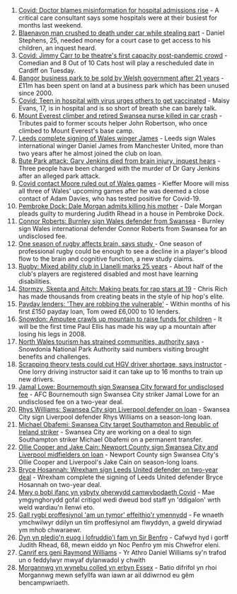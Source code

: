 1. [Covid: Doctor blames misinformation for hospital admissions rise](https://www.bbc.co.uk/news/uk-wales-58394702?at_medium=RSS&at_campaign=KARANGA) - A critical care consultant says some hospitals were at their busiest for months last weekend.
2. [Blaenavon man crushed to death under car while stealing part](https://www.bbc.co.uk/news/uk-wales-58399026?at_medium=RSS&at_campaign=KARANGA) - Daniel Stephens, 25, needed money for a court case to get access to his children, an inquest heard.
3. [Covid: Jimmy Carr to be theatre's first capacity post-pandemic crowd](https://www.bbc.co.uk/news/uk-wales-58400706?at_medium=RSS&at_campaign=KARANGA) - Comedian and 8 Out of 10 Cats host will play a rescheduled date in Cardiff on Tuesday.
4. [Bangor business park to be sold by Welsh government after 21 years](https://www.bbc.co.uk/news/uk-wales-north-west-wales-58396658?at_medium=RSS&at_campaign=KARANGA) - £11m has been spent on land at a business park which has been unused since 2000.
5. [Covid: Teen in hospital with virus urges others to get vaccinated](https://www.bbc.co.uk/news/uk-wales-58386905?at_medium=RSS&at_campaign=KARANGA) - Maisy Evans, 17, is in hospital and is so short of breath she can barely talk.
6. [Mount Everest climber and retired Swansea nurse killed in car crash](https://www.bbc.co.uk/news/uk-wales-58400705?at_medium=RSS&at_campaign=KARANGA) - Tributes paid to former scouts helper John Robertson, who once climbed to Mount Everest's base camp.
7. [Leeds complete signing of Wales winger James](https://www.bbc.co.uk/sport/football/58393587?at_medium=RSS&at_campaign=KARANGA) - Leeds sign Wales international winger Daniel James from Manchester United, more than two years after he almost joined the club on loan.
8. [Bute Park attack: Gary Jenkins died from brain injury, inquest hears](https://www.bbc.co.uk/news/uk-wales-58394470?at_medium=RSS&at_campaign=KARANGA) - Three people have been charged with the murder of Dr Gary Jenkins after an alleged park attack.
9. [Covid contact Moore ruled out of Wales games](https://www.bbc.co.uk/sport/football/58396238?at_medium=RSS&at_campaign=KARANGA) - Kieffer Moore will miss all three of Wales' upcoming games after he was deemed a close contact of Adam Davies, who has tested positive for Covid-19.
10. [Pembroke Dock: Dale Morgan admits killing his mother](https://www.bbc.co.uk/news/uk-wales-58394475?at_medium=RSS&at_campaign=KARANGA) - Dale Morgan pleads guilty to murdering Judith Rhead in a house in Pembroke Dock.
11. [Connor Roberts: Burnley sign Wales defender from Swansea](https://www.bbc.co.uk/sport/football/58398566?at_medium=RSS&at_campaign=KARANGA) - Burnley sign Wales international defender Connor Roberts from Swansea for an undisclosed fee.
12. [One season of rugby affects brain, says study ](https://www.bbc.co.uk/sport/rugby-union/58369271?at_medium=RSS&at_campaign=KARANGA) - One season of professional rugby could be enough to see a decline in a player's blood flow to the brain and cognitive function, a new study claims.
13. [Rugby: Mixed ability club in Llanelli marks 25 years](https://www.bbc.co.uk/news/uk-wales-58396068?at_medium=RSS&at_campaign=KARANGA) - About half of the club's players are registered disabled and most have learning disabilities.
14. [Stormzy, Skepta and Aitch: Making beats for rap stars at 19](https://www.bbc.co.uk/news/uk-wales-58355499?at_medium=RSS&at_campaign=KARANGA) - Chris Rich has made thousands from creating beats in the style of hip hop's elite.
15. [Payday lenders: 'They are robbing the vulnerable'](https://www.bbc.co.uk/news/uk-wales-58361988?at_medium=RSS&at_campaign=KARANGA) - Within months of his first £150 payday loan, Tom owed £6,000 to 10 lenders.
16. [Snowdon: Amputee crawls up mountain to raise funds for children](https://www.bbc.co.uk/news/uk-wales-58359428?at_medium=RSS&at_campaign=KARANGA) - It will be the first time Paul Ellis has made his way up a mountain after losing his legs in 2008.
17. [North Wales tourism has strained communities, authority says](https://www.bbc.co.uk/news/uk-wales-58351077?at_medium=RSS&at_campaign=KARANGA) - Snowdonia National Park Authority said numbers visiting brought benefits and challenges.
18. [Scrapping theory tests could cut HGV driver shortage, says instructor](https://www.bbc.co.uk/news/uk-wales-58348870?at_medium=RSS&at_campaign=KARANGA) - One lorry driving instructor said it can take up to 16 months to train up new drivers.
19. [Jamal Lowe: Bournemouth sign Swansea City forward for undisclosed fee](https://www.bbc.co.uk/sport/football/58402465?at_medium=RSS&at_campaign=KARANGA) - AFC Bournemouth sign Swansea City striker Jamal Lowe for an undisclosed fee on a two-year deal.
20. [Rhys Williams: Swansea City sign Liverpool defender on loan](https://www.bbc.co.uk/sport/football/58397266?at_medium=RSS&at_campaign=KARANGA) - Swansea City sign Liverpool defender Rhys Williams on a season-long loan.
21. [Michael Obafemi: Swansea City target Southampton and Republic of Ireland striker](https://www.bbc.co.uk/sport/football/58402433?at_medium=RSS&at_campaign=KARANGA) - Swansea City are working on a deal to sign Southampton striker Michael Obafemi on a permanent transfer.
22. [Ollie Cooper and Jake Cain: Newport County sign Swansea City and Liverpool midfielders on loan](https://www.bbc.co.uk/sport/football/58386501?at_medium=RSS&at_campaign=KARANGA) - Newport County sign Swansea City's Ollie Cooper and Liverpool's Jake Cain on season-long loans.
23. [Bryce Hosannah: Wrexham sign Leeds United defender on two-year deal](https://www.bbc.co.uk/sport/football/58389761?at_medium=RSS&at_campaign=KARANGA) - Wrexham complete the signing of Leeds United defender Bryce Hosannah on two-year deal.
24. [Mwy o bobl ifanc yn ysbyty oherwydd camwybodaeth Covid](https://www.bbc.co.uk/newyddion/58382948?at_medium=RSS&at_campaign=KARANGA) - Mae ymgynghorydd gofal critigol wedi dweud bod staff yn 'ddigalon' wrth weld wardiau'n llenwi eto.
25. [Gall rygbi proffesiynol 'am un tymor' effeithio'r ymennydd](https://www.bbc.co.uk/newyddion/58316256?at_medium=RSS&at_campaign=KARANGA) - Fe wnaeth ymchwilwyr ddilyn un tîm proffesiynol am flwyddyn, a gweld dirywiad ym mhob chwaraewr.
26. [Dyn yn pledio'n euog i lofruddio'i fam yn Sir Benfro](https://www.bbc.co.uk/newyddion/58351152?at_medium=RSS&at_campaign=KARANGA) - Cafwyd hyd i gorff Judith Rhead, 68, mewn eiddo yn Noc Penfro ym mis Chwefror eleni.
27. [Canrif ers geni Raymond Williams](https://www.bbc.co.uk/newyddion/58376974?at_medium=RSS&at_campaign=KARANGA) - Yr Athro Daniel Williams sy'n trafod un o feddylwyr mwyaf dylanwadol y chwith
28. [Morgannwg yn wynebu colled yn erbyn Essex](https://www.bbc.co.uk/newyddion/58402881?at_medium=RSS&at_campaign=KARANGA) - Batio difrifol yn rhoi Morgannwg mewn sefyllfa wan iawn ar ail ddiwrnod eu gêm bencampwriaeth.
